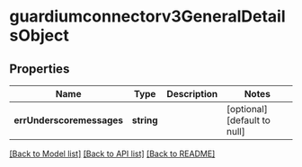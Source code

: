 # guardiumconnectorv3GeneralDetailsObject

## Properties
Name | Type | Description | Notes
------------ | ------------- | ------------- | -------------
**errUnderscoremessages** | **string** |  | [optional] [default to null]

[[Back to Model list]](../README.md#documentation-for-models) [[Back to API list]](../README.md#documentation-for-api-endpoints) [[Back to README]](../README.md)


